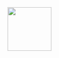<div id="header" align="center">
  <img src="https://media.giphy.com/media/M9gbBd9nbDrOTu1Mqx/giphy.gif](https://media.giphy.com/media/elrFAUtV7ZOH7TSPhF/giphy-downsized-large.gif)https://media.giphy.com/media/elrFAUtV7ZOH7TSPhF/giphy-downsized-large.gif" width="100"/>
</div>

